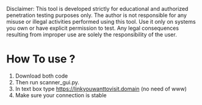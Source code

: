 Disclaimer: This tool is developed strictly for educational and authorized penetration testing purposes only. 
The author is not responsible for any misuse or illegal activities performed using this tool. 
Use it only on systems you own or have explicit permission to test.
Any legal consequences resulting from improper use are solely the responsibility of the user.

# How To use ?
1. Download both code
2. Then run scanner_gui.py.
3. In text box type https://linkyouwanttovisit.domain (no need of www)
4. Make sure your connection is stable
